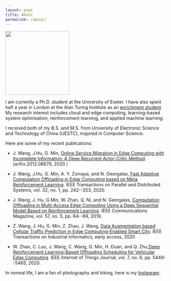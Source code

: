 ```yaml
---
layout: page
title: About
permalink: /about/
---
```

<img src="{{ '/assets/images/profile_photo.jpg' | relative_url }}" width="200" height="200" />

I am currently a Ph.D. student at the University of Exeter. I have also spent half a year in London at the Alan Turing Institute as an [enrichment student](https://www.turing.ac.uk/people/jin-wang). My research interest includes cloud and edge computing, learning-based system optimisation, reinforcement learning, and applied machine learning. 

I received both of my B.S. and M.S. from University of Electronic Science and Technology of China (UESTC), majored in Computer Science. 

Here are some of my recent publications:

* J. Wang, J.Hu, G. Min, [Online Service Migration in Edge Computing with Incomplete Information: A Deep Recurrent Actor-Critic Method](https://arxiv.org/abs/2012.08679). (arXiv:2012.08679, 2020 )

* J. Wang, J.Hu, G. Min, A. Y. Zomaya, and N. Georgalas, [Fast Adaptive Computation Offloading in Edge Computing based on Meta Reinforcement Learning](https://arxiv.org/abs/2008.02033). IEEE Transactions on Parallel and Distributed Systems, vol. 32, no. 1, pp. 242--253, 2020.

* J. Wang, J. Hu, G.Min, W. Zhan, Q. Ni, and N. Georgalas, [Computation Offloading in Multi-Access Edge Computing Using a Deep Sequential Model Based on Reinforcement Learning](https://ore.exeter.ac.uk/repository/bitstream/handle/10871/36902/confpaper.pdf;jsessionid=61B0B4362F3AFFAF5968729F1F23B01D?sequence=1). IEEE Communications Magazine, vol. 57, no. 5, pp. 64--69, 2019. 

* Z. Wang, J. Hu, G. Min, Z. Zhao, J. Wang, [Data Augmentation based Cellular Traffic Prediction in Edge Computing-Enabled Smart City](https://ieeexplore.ieee.org/document/9140397). IEEE Transactions on Industrial Informatics, early access, 2020

* W. Zhan, C. Luo, J. Wang, C. Wang, G. Min, H. Duan, and Q. Zhu,[Deep Reinforcement Learning-Based Offloading Scheduling for Vehicular Edge Computing](https://ieeexplore.ieee.org/document/9026935). IEEE Internet of Things Journal, vol. 7, no. 6, pp. 5449--5465, 2020.

In normal life, I am a fan of photography and hiking, here is my [Instagram](https://www.instagram.com/linkpark1904/).  